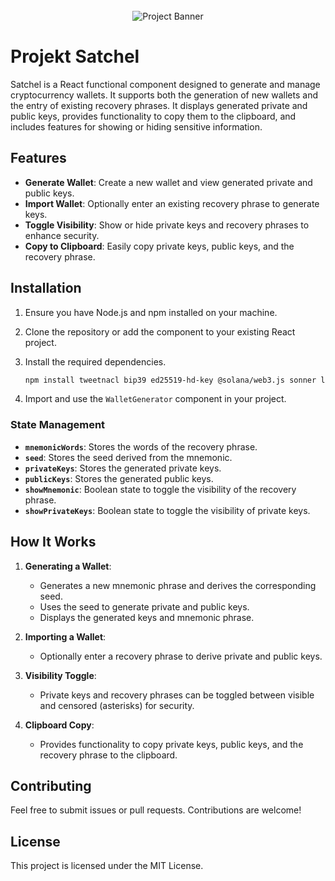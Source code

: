 <div align="center">
  <br />
    <img src="https://i.ibb.co/tHwCwvz/Satchel.png" alt="Project Banner">
  <br />
</div>

# Projekt Satchel

Satchel is a React functional component designed to generate and manage cryptocurrency wallets. It supports both the generation of new wallets and the entry of existing recovery phrases. It displays generated private and public keys, provides functionality to copy them to the clipboard, and includes features for showing or hiding sensitive information.

## Features

- **Generate Wallet**: Create a new wallet and view generated private and public keys.
- **Import Wallet**: Optionally enter an existing recovery phrase to generate keys.
- **Toggle Visibility**: Show or hide private keys and recovery phrases to enhance security.
- **Copy to Clipboard**: Easily copy private keys, public keys, and the recovery phrase.

## Installation

1. Ensure you have Node.js and npm installed on your machine.
2. Clone the repository or add the component to your existing React project.
3. Install the required dependencies.

   ```bash
   npm install tweetnacl bip39 ed25519-hd-key @solana/web3.js sonner lucide-react
   ```

4. Import and use the `WalletGenerator` component in your project.

### State Management

- **`mnemonicWords`**: Stores the words of the recovery phrase.
- **`seed`**: Stores the seed derived from the mnemonic.
- **`privateKeys`**: Stores the generated private keys.
- **`publicKeys`**: Stores the generated public keys.
- **`showMnemonic`**: Boolean state to toggle the visibility of the recovery phrase.
- **`showPrivateKeys`**: Boolean state to toggle the visibility of private keys.

## How It Works

1. **Generating a Wallet**:

   - Generates a new mnemonic phrase and derives the corresponding seed.
   - Uses the seed to generate private and public keys.
   - Displays the generated keys and mnemonic phrase.

2. **Importing a Wallet**:

   - Optionally enter a recovery phrase to derive private and public keys.

3. **Visibility Toggle**:

   - Private keys and recovery phrases can be toggled between visible and censored (asterisks) for security.

4. **Clipboard Copy**:
   - Provides functionality to copy private keys, public keys, and the recovery phrase to the clipboard.

## Contributing

Feel free to submit issues or pull requests. Contributions are welcome!

## License

This project is licensed under the MIT License.
